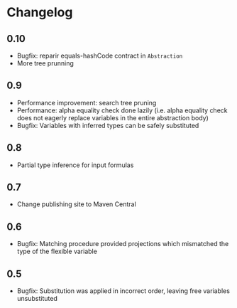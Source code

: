 # Changelog

## 0.10

* Bugfix: reparir equals-hashCode contract in `Abstraction`
* More tree prunning

## 0.9

* Performance improvement: search tree pruning
* Performance: alpha equality check done lazily
  (i.e. alpha equality check does not eagerly replace variables in the entire abstraction body)
* Bugfix: Variables with inferred types can be safely substituted

## 0.8

* Partial type inference for input formulas

## 0.7

* Change publishing site to Maven Central

## 0.6

* Bugfix: Matching procedure provided projections which mismatched the type of the flexible variable

## 0.5

* Bugfix: Substitution was applied in incorrect order, leaving free variables unsubstituted